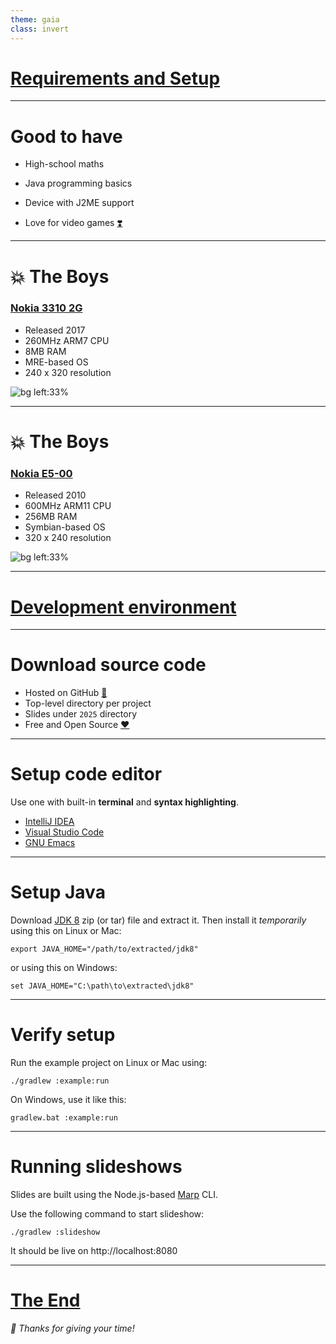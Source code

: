 ```yaml
---
theme: gaia
class: invert
---
```


<a href="/" target="_blank"><h1>Requirements and Setup</h1></a>

---

# Good to have

- High-school maths

- Java programming basics

- Device with J2ME support

- Love for video games <a href="https://en.wikipedia.org/wiki/History_of_video_games" target="_blank">❣️</a>

---

# 💥 The Boys

<a href="https://lpcwiki.miraheze.org/wiki/Nokia_3310_(2017)" target="_blank"><h3>Nokia 3310 2G</h3></a>

- Released 2017
- 260MHz ARM7 CPU
- 8MB RAM
- MRE-based OS
- 240 x 320 resolution

![bg left:33%](praj-3310.jpg)

---

# 💥 The Boys

<a href="https://lpcwiki.miraheze.org/wiki/Nokia_E5-00" target="_blank"><h3>Nokia E5-00</h3></a>

- Released 2010
- 600MHz ARM11 CPU
- 256MB RAM
- Symbian-based OS
- 320 x 240 resolution

![bg left:33%](praj-e5.jpg)

---

<a href="/" target="_blank"><h1>Development environment</h1></a>

---

# Download source code

- Hosted on GitHub <a href="https://github.com/praj-foss/j2me-gamedev-series" target="_blank">🐙</a>
- Top-level directory per project
- Slides under `2025` directory
- Free and Open Source <a href="https://github.com/praj-foss/j2me-gamedev-series/blob/main/LICENSE" target="_blank">❤️</a>

---

# Setup code editor

Use one with built-in **terminal** and **syntax highlighting**.

- [IntelliJ IDEA](https://www.jetbrains.com/idea/download/)
- [Visual Studio Code](https://code.visualstudio.com/download)
- [GNU Emacs](https://www.gnu.org/software/emacs/download.html)

---

# Setup Java

Download <a href="https://adoptium.net/temurin/releases/?version=8" target="_blank">JDK 8</a> zip (or tar) file and extract it.
Then install it _temporarily_ using this on Linux or Mac:

```
export JAVA_HOME="/path/to/extracted/jdk8"
```

or using this on Windows:
```
set JAVA_HOME="C:\path\to\extracted\jdk8"
```

---

# Verify setup

Run the example project on Linux or Mac using:

```
./gradlew :example:run
```

On Windows, use it like this:

```
gradlew.bat :example:run
```

---

# Running slideshows

Slides are built using the Node.js-based <a href="https://marp.app/" target="_blank">Marp</a> CLI.

Use the following command to start slideshow:

```
./gradlew :slideshow
```

It should be live on http://localhost:8080 

---

<a href="/" target="_blank"><h1>The End</h1></a>

_💟 Thanks for giving your time!_
